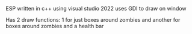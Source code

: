 ESP written in c++ using visual studio 2022 
uses GDI to draw on window 

Has 2 draw functions: 1 for just boxes around zombies and another for boxes around zombies and a health bar 
